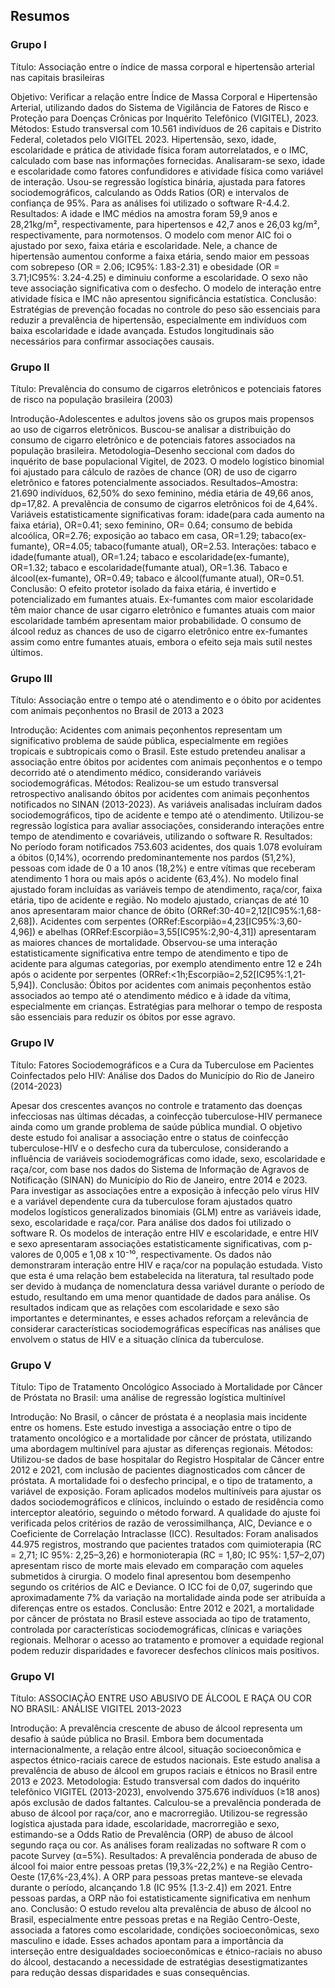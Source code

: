 ## Resumos

### Grupo I

Título: Associação entre o índice de massa corporal e hipertensão arterial nas capitais brasileiras

Objetivo: Verificar a relação entre Índice de Massa Corporal e Hipertensão Arterial, utilizando dados do Sistema de Vigilância de Fatores de Risco e Proteção para Doenças Crônicas por Inquérito Telefônico (VIGITEL), 2023. 
Métodos: Estudo transversal com 10.561 indivíduos de 26 capitais e Distrito Federal, coletados pelo VIGITEL 2023. Hipertensão, sexo, idade, escolaridade e prática de atividade física foram autorrelatados, e o IMC, calculado com base nas informações fornecidas. Analisaram-se sexo, idade e escolaridade como fatores confundidores e atividade física como variável de interação. Usou-se regressão logística binária, ajustada para fatores sociodemográficos, calculando as Odds Ratios (OR) e intervalos de confiança de 95%. Para as análises foi utilizado o software R-4.4.2.
Resultados: A idade e IMC médios na amostra foram 59,9 anos e 28,21kg/m², respectivamente, para hipertensos e 42,7 anos e 26,03 kg/m², respectivamente, para normotensos. O modelo com menor AIC foi o ajustado por sexo, faixa etária e escolaridade. Nele, a chance de hipertensão aumentou conforme a faixa etária, sendo maior em pessoas com sobrepeso (OR = 2.06; IC95%: 1.83-2.31) e obesidade (OR = 3.71;IC95%: 3.24-4.25) e diminuiu conforme a escolaridade. O sexo não teve associação significativa com o desfecho. O modelo de interação entre atividade física e IMC não apresentou significância estatística. 
Conclusão: Estratégias de prevenção focadas no controle do peso são essenciais para reduzir a prevalência de hipertensão, especialmente em indivíduos com baixa escolaridade e idade avançada. Estudos longitudinais são necessários para confirmar associações causais.


### Grupo II

Título: Prevalência do consumo de cigarros eletrônicos e potenciais fatores de risco na população brasileira (2003)

Introdução-Adolescentes e adultos jovens são os grupos mais propensos ao uso de cigarros eletrônicos. Buscou-se analisar a distribuição do consumo de cigarro eletrônico e de potenciais fatores associados na população brasileira. Metodologia–Desenho seccional com dados do inquérito de base populacional Vigitel, de 2023. O modelo logístico binomial foi ajustado para cálculo de razões de chance (OR) de uso de cigarro eletrônico e fatores potencialmente associados. Resultados–Amostra: 21.690 indivíduos, 62,50% do sexo feminino, média etária de 49,66 anos, dp=17,82. A prevalência de consumo de cigarros eletrônicos foi de 4,64%. Variáveis estatisticamente significativas foram: idade(para cada aumento na faixa etária), OR=0.41; sexo feminino, OR= 0.64; consumo de bebida alcoólica, OR=2.76; exposição ao tabaco em casa, OR=1.29; tabaco(ex-fumante), OR=4.05; tabaco(fumante atual), OR=2.53. Interações: tabaco e idade(fumante atual), OR=1.24; tabaco e escolaridade(ex-fumante), OR=1.32; tabaco e escolaridade(fumante atual), OR=1.36. Tabaco e álcool(ex-fumante), OR=0.49; tabaco e álcool(fumante atual), OR=0.51. Conclusão: O efeito protetor isolado da faixa etária, é invertido e potencializado em fumantes atuais. Ex-fumantes com maior escolaridade têm maior chance de usar cigarro eletrônico e fumantes atuais com maior escolaridade também apresentam maior probabilidade. O consumo de álcool reduz as chances de uso de cigarro eletrônico entre ex-fumantes assim como entre fumantes atuais, embora o efeito seja mais sutil nestes últimos. 

### Grupo III

Título: Associação entre o tempo até o atendimento e o óbito por acidentes com animais peçonhentos no Brasil de 2013 a 2023

Introdução: Acidentes com animais peçonhentos representam um significativo problema de saúde pública, especialmente em regiões tropicais e subtropicais como o Brasil. Este estudo pretendeu analisar a associação entre óbitos por acidentes com animais peçonhentos e o tempo decorrido até o atendimento médico, considerando variáveis sociodemográficas. 
Métodos: Realizou-se um estudo transversal retrospectivo analisando óbitos por acidentes com animais peçonhentos notificados no SINAN (2013-2023). As variáveis analisadas incluíram dados sociodemográficos, tipo de acidente e tempo até o atendimento. Utilizou-se regressão logística para avaliar associações, considerando interações entre tempo de atendimento e covariáveis, utilizando o software R. 
Resultados: No período foram notificados 753.603 acidentes, dos quais 1.078 evoluíram a óbitos (0,14%), ocorrendo predominantemente nos pardos (51,2%), pessoas com idade de 0 a 10 anos (18,2%) e entre vítimas que receberam atendimento 1 hora ou mais após o acidente (63,4%). No modelo final ajustado foram incluídas as variáveis tempo de atendimento, raça/cor, faixa etária, tipo de acidente e região. No modelo ajustado, crianças de até 10 anos apresentaram maior chance de óbito (ORRef:30-40=2,12[IC95%:1,68-2,68]). Acidentes com serpentes (ORRef:Escorpião=4,23[IC95%:3,60-4,96]) e abelhas (ORRef:Escorpião=3,55[IC95%:2,90-4,31]) apresentaram as maiores chances de mortalidade. Observou-se uma interação estatisticamente significativa entre tempo de atendimento e tipo de acidente para algumas categorias, por exemplo atendimento entre 12 e 24h após o acidente por serpentes (ORRef:<1h;Escorpião=2,52[IC95%:1,21-5,94]). 
Conclusão: Óbitos por acidentes com animais peçonhentos estão associados ao tempo até o atendimento médico e à idade da vítima, especialmente em crianças. Estratégias para melhorar o tempo de resposta são essenciais para reduzir os óbitos por esse agravo.

### Grupo IV

Título: Fatores Sociodemográficos e a Cura da Tuberculose em Pacientes Coinfectados pelo HIV: Análise dos Dados do Município do Rio de Janeiro (2014-2023)

Apesar dos crescentes avanços no controle e tratamento das doenças infecciosas nas últimas décadas, a coinfecção tuberculose-HIV permanece ainda como um grande problema de saúde pública mundial. O objetivo deste estudo foi analisar a associação entre o status de coinfecção tuberculose-HIV e o desfecho cura da tuberculose, considerando a influência de variáveis sociodemográficas como idade, sexo, escolaridade e raça/cor, com base nos dados do Sistema de Informação de Agravos de Notificação (SINAN) do Município do Rio de Janeiro, entre 2014 e 2023. Para investigar as associações entre a exposição à infecção pelo vírus HIV e a variável dependente cura da tuberculose foram ajustados quatro modelos logísticos generalizados binomiais (GLM) entre as variáveis idade, sexo, escolaridade e raça/cor. Para análise dos dados foi utilizado o software R. Os modelos de interação entre HIV e escolaridade, e entre HIV e sexo apresentaram associações estatisticamente significativas, com p-valores de 0,005 e 1,08 x 10⁻¹⁰, respectivamente. Os dados não demonstraram interação entre HIV e raça/cor na população estudada. Visto que esta é uma relação bem estabelecida na literatura, tal resultado pode ser devido à mudança de nomenclatura dessa variável durante o período de estudo, resultando em uma menor quantidade de dados para análise. Os resultados indicam que as relações com escolaridade e sexo são importantes e determinantes, e esses achados reforçam a relevância de considerar características sociodemográficas específicas nas análises que envolvem o status de HIV e a situação clínica da tuberculose.

### Grupo V

Título: Tipo de Tratamento Oncológico Associado à Mortalidade por Câncer de Próstata no Brasil: uma análise de regressão logística multinível

Introdução: No Brasil, o câncer de próstata é a neoplasia mais incidente entre os homens. Este estudo investiga a associação entre o tipo de tratamento oncológico e a mortalidade por câncer de próstata, utilizando uma abordagem multinível para ajustar as diferenças regionais. Métodos: Utilizou-se dados de base hospitalar do Registro Hospitalar de Câncer entre 2012 e 2021, com inclusão de pacientes diagnosticados com câncer de próstata. A mortalidade foi o desfecho principal, e o tipo de tratamento, a variável de exposição. Foram aplicados modelos multiníveis para ajustar os dados sociodemográficos e clínicos, incluindo o estado de residência como interceptor aleatório, seguindo o método forward. A qualidade do ajuste foi verificada pelos critérios de razão de verossimilhança, AIC, Deviance e o Coeficiente de Correlação Intraclasse (ICC). Resultados: Foram analisados 44.975 registros, mostrando que pacientes tratados com quimioterapia (RC = 2,71; IC 95%: 2,25–3,26) e hormonioterapia (RC = 1,80; IC 95%: 1,57–2,07) apresentam risco de morte mais elevado em comparação com aqueles submetidos à cirurgia. O modelo final apresentou bom desempenho segundo os critérios de AIC e Deviance. O ICC foi de 0,07, sugerindo que aproximadamente 7% da variação na mortalidade ainda pode ser atribuída a diferenças entre os estados. Conclusão: Entre 2012 e 2021, a mortalidade por câncer de próstata no Brasil esteve associada ao tipo de tratamento, controlada por características sociodemográficas, clínicas e variações regionais. Melhorar o acesso ao tratamento e promover a equidade regional podem reduzir disparidades e favorecer desfechos clínicos mais positivos.

### Grupo VI

Título: ASSOCIAÇÃO ENTRE USO ABUSIVO DE ÁLCOOL E RAÇA OU COR NO BRASIL: ANÁLISE VIGITEL 2013-2023

Introdução: A prevalência crescente de abuso de álcool representa um desafio à saúde pública no Brasil. Embora bem documentada internacionalmente, a relação entre álcool, situação socioeconômica e aspectos étnico-raciais carece de estudos nacionais. Este estudo analisa a prevalência de abuso de álcool em grupos raciais e étnicos no Brasil entre 2013 e 2023. Metodologia: Estudo transversal com dados do inquérito telefônico VIGITEL (2013-2023), envolvendo 375.676 indivíduos (≥18 anos) após exclusão de dados faltantes. Calculou-se a prevalência ponderada de abuso de álcool por raça/cor, ano e macrorregião. Utilizou-se regressão logística ajustada para idade, escolaridade, macrorregião e sexo, estimando-se a Odds Ratio de Prevalência (ORP) de abuso de álcool segundo raça ou cor. As análises foram realizadas no software R com o pacote Survey (α=5%). Resultados: A prevalência ponderada de abuso de álcool foi maior entre pessoas pretas (19,3%-22,2%) e na Região Centro-Oeste (17,6%-23,4%). A ORP para pessoas pretas manteve-se elevada durante o período, alcançando 1.8 (IC 95% [1.3-2.4]) em 2021. Entre pessoas pardas, a ORP não foi estatisticamente significativa em nenhum ano. Conclusão: O estudo revelou alta prevalência de abuso de álcool no Brasil, especialmente entre pessoas pretas e na Região Centro-Oeste, associada a fatores como escolaridade, condições socioeconômicas, sexo masculino e idade. Esses achados apontam para a importância da interseção entre desigualdades socioeconômicas e étnico-raciais no abuso do álcool, destacando a necessidade de estratégias desestigmatizantes para redução dessas disparidades e suas consequências.



